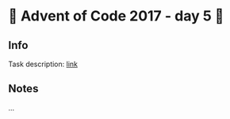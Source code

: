 # 🎄 Advent of Code 2017 - day 5 🎄

## Info

Task description: [link](https://adventofcode.com/2017/day/5)

## Notes

...